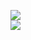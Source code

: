 [![](https://img.shields.io/badge/Made%20With-Github%20Spray-lightgrey.svg?style=for-the-badge&logo=github)](https://github.com/Annihil/github-spray#11868)  
[![](https://i.imgur.com/2DrTn0Z.gif)](https://github.com/Annihil/github-spray)